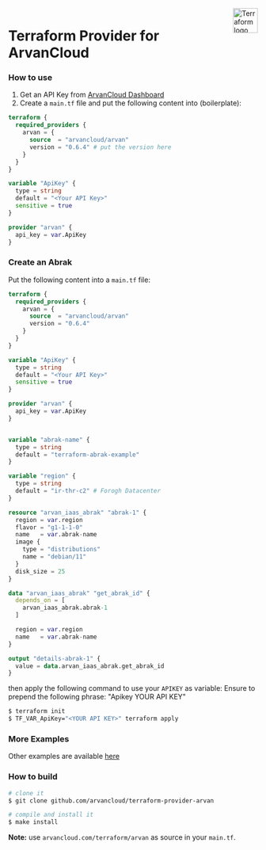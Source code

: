<a href="https://terraform.io">
    <img src=".github/terraform_logo.svg" alt="Terraform logo" title="Terraform" align="right" height="50" />
</a>

# Terraform Provider for ArvanCloud

### How to use
1. Get an API Key from [ArvanCloud Dashboard](https://panel.arvancloud.ir/profile/api-keys)
2. Create a `main.tf` file and put the following content into (boilerplate):
```tf
terraform {
  required_providers {
    arvan = {
      source  = "arvancloud/arvan"
      version = "0.6.4" # put the version here
    }
  }
}

variable "ApiKey" {
  type = string
  default = "<Your API Key>"
  sensitive = true
}

provider "arvan" {
  api_key = var.ApiKey
}
```

### Create an Abrak
Put the following content into a `main.tf` file:
```tf
terraform {
  required_providers {
    arvan = {
      source  = "arvancloud/arvan"
      version = "0.6.4"
    }
  }
}

variable "ApiKey" {
  type = string
  default = "<Your API Key>"
  sensitive = true
}

provider "arvan" {
  api_key = var.ApiKey
}


variable "abrak-name" {
  type = string
  default = "terraform-abrak-example"
}

variable "region" {
  type = string
  default = "ir-thr-c2" # Forogh Datacenter
}

resource "arvan_iaas_abrak" "abrak-1" {
  region = var.region
  flavor = "g1-1-1-0"
  name   = var.abrak-name
  image {
    type = "distributions"
    name = "debian/11"
  }
  disk_size = 25
}

data "arvan_iaas_abrak" "get_abrak_id" {
  depends_on = [
    arvan_iaas_abrak.abrak-1
  ]

  region = var.region
  name   = var.abrak-name
}

output "details-abrak-1" {
  value = data.arvan_iaas_abrak.get_abrak_id
}
```

then apply the following command to use your `APIKEY` as variable:
Ensure to prepend the following phrase: "Apikey YOUR API KEY"
```bash
$ terraform init
$ TF_VAR_ApiKey="<YOUR API KEY>" terraform apply
```

### More Examples
Other examples are available [here](./examples)

### How to build
```bash
# clone it
$ git clone github.com/arvancloud/terraform-provider-arvan

# compile and install it
$ make install
```
**Note:** use `arvancloud.com/terraform/arvan` as source in your `main.tf`.
